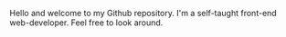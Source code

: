 Hello and welcome to my Github repository. I'm a self-taught front-end web-developer. Feel free to look around.

